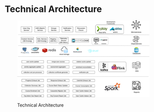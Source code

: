 # Technical Architecture

<figure><img src="../.gitbook/assets/LERN TECH Arch.png" alt=""><figcaption><p>Technical Architecture</p></figcaption></figure>
